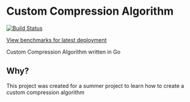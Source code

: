 # Custom Compression Algorithm

[![Build Status](https://travis-ci.com/mrfleap/custom-compression.svg?branch=master)](https://travis-ci.com/mrfleap/custom-compression)

[View benchmarks for latest deployment](https://mrfleap.github.io/custom-compression/)

Custom Compression Algorithm written in Go

## Why?

This project was created for a summer project to learn how to create a custom compression algorithm
